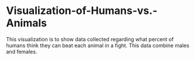 # Visualization-of-Humans-vs.-Animals
This visualization is to show data collected regarding what percent of humans think they can beat each animal in a fight. This data combine males and females.
